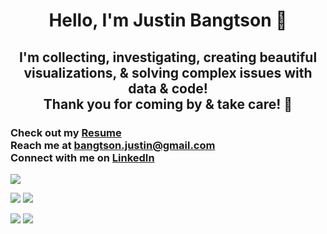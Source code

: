 <h1 align="center">Hello, I'm Justin Bangtson 👋</h1>
<h2 align="center">I'm collecting, investigating, creating beautiful visualizations, & solving complex issues with data & code!<br>Thank you for coming by & take care! 🤙</h2>

<h3>Check out my <a href="assets/JustinBangtson_resume.pdf" target="blank">Resume</a><br>  Reach me at <a href="mailto:bangtson.justin@gmail.com" target="blank">bangtson.justin@gmail.com</a><br>  Connect with me on <a href="https://www.linkedin.com/in/justin-bangtson/" target="blank">LinkedIn</a></h3> 

![](http://github-profile-summary-cards.vercel.app/api/cards/profile-details?username=JBangtson&theme=midnight_purple) 

![](http://github-profile-summary-cards.vercel.app/api/cards/repos-per-language?username=JBangtson&theme=midnight_purple) ![](http://github-profile-summary-cards.vercel.app/api/cards/most-commit-language?username=JBangtson&theme=midnight_purple) 

![](http://github-profile-summary-cards.vercel.app/api/cards/stats?username=JBangtson&theme=midnight_purple) ![](http://github-profile-summary-cards.vercel.app/api/cards/productive-time?username=JBangtson&theme=midnight_purple&utcOffset=6) 

